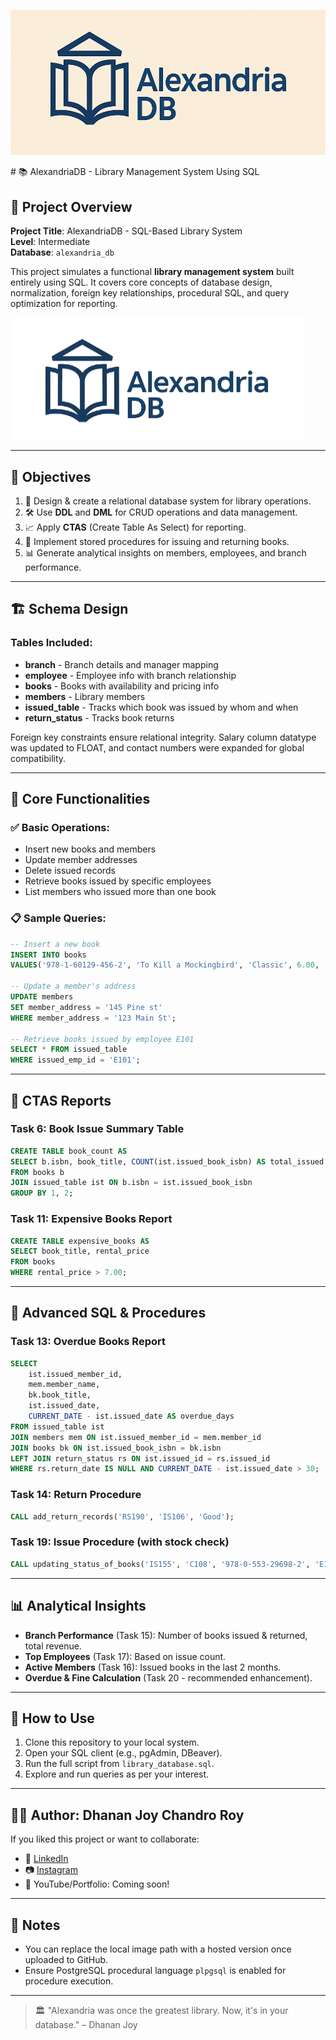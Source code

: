 <p align="center">
  <img src="librarydb_logo.png" alt="AlexandriaDB" />
</p>
# 📚 AlexandriaDB - Library Management System Using SQL

## 📘 Project Overview

**Project Title**: AlexandriaDB - SQL-Based Library System  
**Level**: Intermediate  
**Database**: `alexandria_db`

This project simulates a functional **library management system** built entirely using SQL. It covers core concepts of database design, normalization, foreign key relationships, procedural SQL, and query optimization for reporting. 

![Library Architecture](logo.png)

---

## 🎯 Objectives

1. 📂 Design & create a relational database system for library operations.
2. 🛠️ Use **DDL** and **DML** for CRUD operations and data management.
3. 📈 Apply **CTAS** (Create Table As Select) for reporting.
4. 🔁 Implement stored procedures for issuing and returning books.
5. 📊 Generate analytical insights on members, employees, and branch performance.

---

## 🏗️ Schema Design

### Tables Included:
- **branch** - Branch details and manager mapping  
- **employee** - Employee info with branch relationship  
- **books** - Books with availability and pricing info  
- **members** - Library members  
- **issued_table** - Tracks which book was issued by whom and when  
- **return_status** - Tracks book returns  

Foreign key constraints ensure relational integrity. Salary column datatype was updated to FLOAT, and contact numbers were expanded for global compatibility.

---

## 🔧 Core Functionalities

### ✅ Basic Operations:
- Insert new books and members  
- Update member addresses  
- Delete issued records  
- Retrieve books issued by specific employees  
- List members who issued more than one book

### 📋 Sample Queries:

```sql
-- Insert a new book
INSERT INTO books 
VALUES('978-1-60129-456-2', 'To Kill a Mockingbird', 'Classic', 6.00, 'yes', 'Harper Lee', 'J.B. Lippincott & Co.');

-- Update a member's address
UPDATE members 
SET member_address = '145 Pine st' 
WHERE member_address = '123 Main St';

-- Retrieve books issued by employee E101
SELECT * FROM issued_table 
WHERE issued_emp_id = 'E101';
```

---

## 📑 CTAS Reports

### Task 6: Book Issue Summary Table

```sql
CREATE TABLE book_count AS
SELECT b.isbn, book_title, COUNT(ist.issued_book_isbn) AS total_issued
FROM books b
JOIN issued_table ist ON b.isbn = ist.issued_book_isbn
GROUP BY 1, 2;
```

### Task 11: Expensive Books Report

```sql
CREATE TABLE expensive_books AS
SELECT book_title, rental_price 
FROM books 
WHERE rental_price > 7.00;
```

---

## 🧠 Advanced SQL & Procedures

### Task 13: Overdue Books Report

```sql
SELECT
	ist.issued_member_id,
	mem.member_name,
	bk.book_title,
	ist.issued_date,
	CURRENT_DATE - ist.issued_date AS overdue_days
FROM issued_table ist
JOIN members mem ON ist.issued_member_id = mem.member_id
JOIN books bk ON ist.issued_book_isbn = bk.isbn
LEFT JOIN return_status rs ON ist.issued_id = rs.issued_id
WHERE rs.return_date IS NULL AND CURRENT_DATE - ist.issued_date > 30;
```

### Task 14: Return Procedure

```sql
CALL add_return_records('RS190', 'IS106', 'Good');
```

### Task 19: Issue Procedure (with stock check)

```sql
CALL updating_status_of_books('IS155', 'C108', '978-0-553-29698-2', 'E104');
```

---

## 📊 Analytical Insights

- **Branch Performance** (Task 15): Number of books issued & returned, total revenue.
- **Top Employees** (Task 17): Based on issue count.
- **Active Members** (Task 16): Issued books in the last 2 months.
- **Overdue & Fine Calculation** (Task 20 - recommended enhancement).

---

## 🚀 How to Use

1. Clone this repository to your local system.
2. Open your SQL client (e.g., pgAdmin, DBeaver).
3. Run the full script from `library_database.sql`.
4. Explore and run queries as per your interest.

---

## 👨‍💻 Author: Dhanan Joy Chandro Roy

If you liked this project or want to collaborate:

- 💼 [LinkedIn](https://www.linkedin.com)  
- 📷 [Instagram](https://www.instagram.com)  
- 🧠 YouTube/Portfolio: Coming soon!  

---

## 📁 Notes

- You can replace the local image path with a hosted version once uploaded to GitHub.
- Ensure PostgreSQL procedural language `plpgsql` is enabled for procedure execution.

---

> 🏛️ "Alexandria was once the greatest library. Now, it's in your database." – Dhanan Joy
